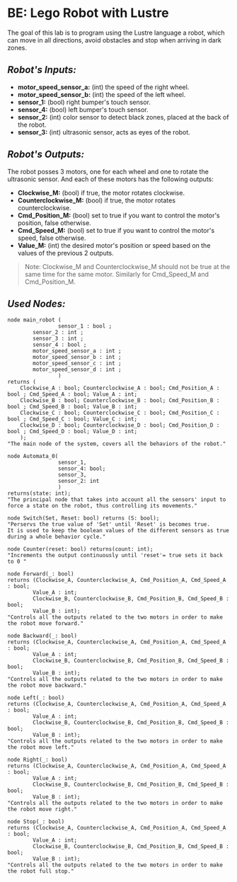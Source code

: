 # BE: Lego Robot with Lustre
The goal of this lab is to program using the Lustre language a robot, which can move in all directions, avoid obstacles and stop when arriving in dark zones.

## _Robot's Inputs:_

- **motor\_speed\_sensor\_a:** (int) the speed of the right wheel.
- **motor\_speed\_sensor\_b:** (int) the speed of the left wheel.
- **sensor\_1:** (bool) right bumper's touch sensor.
- **sensor\_4:** (bool) left bumper's touch sensor.
- **sensor\_2:** (int) color sensor to detect black zones, placed at the back of the robot.
- **sensor\_3:** (int) ultrasonic sensor, acts as eyes of the robot.

## _Robot's Outputs:_
 The robot posses 3 motors, one for each wheel and one to rotate the ultrasonic sensor. And each of these motors has the following outputs:
 - **Clockwise\_M:** (bool) if true, the motor rotates clockwise.
 - **Counterclockwise\_M:** (bool) if true, the motor rotates counterclockwise.
 - **Cmd\_Position\_M:** (bool) set to true if you want to control the motor's position, false otherwise.
 - **Cmd\_Speed\_M:** (bool) set to true if you want to control the motor's speed, false otherwise. 
 - **Value\_M:** (int) the desired motor's position or speed based on the values of the previous 2 outputs.
 
>Note: Clockwise\_M and Counterclockwise\_M should not be true at the same time for the same motor. Similarly for Cmd\_Speed\_M and Cmd\_Position\_M.

## _Used Nodes:_
```
node main_robot (
                sensor_1 : bool ;
		sensor_2 : int ;
		sensor_3 : int ;
		sensor_4 : bool ;
		motor_speed_sensor_a : int ;
		motor_speed_sensor_b : int ;
		motor_speed_sensor_c : int ;
		motor_speed_sensor_d : int ;
                )
returns (
	Clockwise_A : bool; Counterclockwise_A : bool; Cmd_Position_A : bool ; Cmd_Speed_A : bool; Value_A : int; 
	Clockwise_B : bool; Counterclockwise_B : bool; Cmd_Position_B : bool ; Cmd_Speed_B : bool; Value_B : int; 
	Clockwise_C : bool; Counterclockwise_C : bool; Cmd_Position_C : bool ; Cmd_Speed_C : bool; Value_C : int; 
	Clockwise_D : bool; Counterclockwise_D : bool; Cmd_Position_D : bool ; Cmd_Speed_D : bool; Value_D : int; 
	);
"The main node of the system, covers all the behaviors of the robot."
```
```
node Automata_0(
                sensor_1, 
                sensor_4: bool; 
                sensor_3, 
                sensor_2: int
                )
returns(state: int);
"The principal node that takes into account all the sensors' input to force a state on the robot, thus controlling its movements."
```
```
node Switch(Set, Reset: bool) returns (S: bool);
"Perservs the true value of 'Set' until 'Reset' is becomes true.
It is used to keep the boolean values of the different sensors as true during a whole behavior cycle."
```
```
node Counter(reset: bool) returns(count: int);
"Increments the output continuously until 'reset'= true sets it back to 0 "
```

```
node Forward(_: bool)
returns (Clockwise_A, Counterclockwise_A, Cmd_Position_A, Cmd_Speed_A : bool;
        Value_A : int; 
        Clockwise_B, Counterclockwise_B, Cmd_Position_B, Cmd_Speed_B : bool; 
        Value_B : int);
"Controls all the outputs related to the two motors in order to make the robot move forward."
```

```
node Backward(_: bool)
returns (Clockwise_A, Counterclockwise_A, Cmd_Position_A, Cmd_Speed_A : bool;
        Value_A : int; 
        Clockwise_B, Counterclockwise_B, Cmd_Position_B, Cmd_Speed_B : bool; 
        Value_B : int);
"Controls all the outputs related to the two motors in order to make the robot move backward."
```

```
node Left(_: bool)
returns (Clockwise_A, Counterclockwise_A, Cmd_Position_A, Cmd_Speed_A : bool;
        Value_A : int; 
        Clockwise_B, Counterclockwise_B, Cmd_Position_B, Cmd_Speed_B : bool; 
        Value_B : int);
"Controls all the outputs related to the two motors in order to make the robot move left."
```

```
node Right(_: bool)
returns (Clockwise_A, Counterclockwise_A, Cmd_Position_A, Cmd_Speed_A : bool;
        Value_A : int; 
        Clockwise_B, Counterclockwise_B, Cmd_Position_B, Cmd_Speed_B : bool; 
        Value_B : int);
"Controls all the outputs related to the two motors in order to make the robot move right."
```

```
node Stop(_: bool)
returns (Clockwise_A, Counterclockwise_A, Cmd_Position_A, Cmd_Speed_A : bool;
        Value_A : int; 
        Clockwise_B, Counterclockwise_B, Cmd_Position_B, Cmd_Speed_B : bool; 
        Value_B : int);
"Controls all the outputs related to the two motors in order to make the robot full stop."
```

